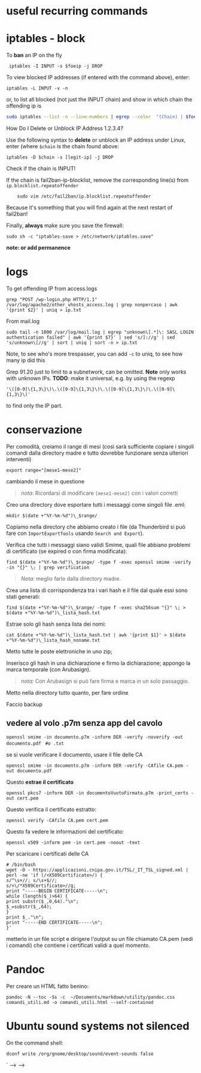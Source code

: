 # useful recurring commands


# iptables - block

To **ban** an IP on the fly

     iptables -I INPUT -s $foeip -j DROP

To view blocked IP addresses (if entered with the command above), enter:

    iptables -L INPUT -v -n

or, to list all blocked (not just the INPUT chain) and show in which chain the offending ip is

```bash
sudo iptables --list -n --line-numbers | egrep --color  "(Chain) | $foeip"
```

How Do I Delete or Unblock IP Address 1.2.3.4?

Use the following syntax to **delete** or unblock an IP address under Linux, enter (where `$chain` is the chain found above:

    iptables -D $chain -s [legit-ip] -j DROP

Check if the chain is INPUT!

If the chain is fail2ban-ip-blocklist, remove the corresponding line(s) from `ip.blocklist.repeatoffender`

        sudo vim /etc/fail2ban/ip.blocklist.repeatoffender

Because it's something that you will find again at the next restart of fail2ban!

Finally, **always** make sure you save the firewall:

    sudo sh -c "iptables-save > /etc/network/iptables.save"

**note: or add permanence**

# logs

To get offending IP from access.logs


    grep "POST /wp-login.php HTTP/1.1" /var/log/apache2/other_vhosts_access.log | grep nonpercaso | awk '{print $2}' | uniq > ip.txt

From mail.log

    sudo tail -n 1000 /var/log/mail.log | egrep "unknown\[.*]\: SASL LOGIN authentication failed" | awk '{print $7}' | sed 's/]://g' | sed 's/unknown\[//g' | sort | uniq | sort -n > ip.txt

Note, to see who's more trespasser, you can add `-c` to uniq, to see how many ip did this

Grep 91.20 just to limit to a subnetwork, can be omitted. **Note** only works with unknown IPs. **TODO**: make it universal, e.g. by using the regexp

    '\([0-9]\{1,3\}\)\.\([0-9]\{1,3\}\)\.\([0-9]\{1,3\}\)\.\([0-9]\{1,3\}\)'

to find only the IP part.

# conservazione

Per comodità, creiamo il range di mesi (così sarà sufficiente copiare i singoli comandi dalla directory madre e tutto dovrebbe funzionare senza ulteriori interventi)

    export range="[mese1-mese2]"

cambiando il mese in questione

> _nota:_ Ricordarsi di modificare `[mese1-mese2]` con i valori corretti

Creo una directory dove esportare tutti i messaggi come singoli file .eml:

    mkdir $(date +"%Y-%m-%d")\_$range/

Copiamo nella directory che abbiamo creato i file (da Thunderbird si può fare con `ImportExportTools` usando `Search and Export`).

Verifica che tutti i messaggi siano validi Smime, quali file abbiano problemi di certificato (se expired o con firma modificata):

    find $(date +"%Y-%m-%d")\_$range/ -type f -exec openssl smime -verify -in "{}" \; | grep verification

> *Nota:* meglio farlo dalla directory madre.

Crea una lista di corrispondenza tra i vari hash e il file dal quale essi sono stati generati:


    find $(date +"%Y-%m-%d")\_$range/ -type f -exec sha256sum "{}" \; > $(date +"%Y-%m-%d")\_lista_hash.txt

Estrae solo gli hash senza lista dei nomi:

    cat $(date +"%Y-%m-%d")\_lista_hash.txt | awk '{print $1}' > $(date +"%Y-%m-%d")\_lista_hash_noname.txt


Metto tutte le poste elettroniche in uno zip;


Inserisco gli hash in una dichiarazione e firmo la dichiarazione; appongo la marca temporale (con Arubasign).

> *nota:* Con Arubasign si può fare firma e marca in un solo passaggio.

Metto nella directory tutto quanto, per fare ordine

Faccio backup

## vedere al volo .p7m senza app del cavolo

`openssl smime -in documento.p7m -inform DER -verify -noverify -out documento.pdf ` `#o .txt`

se si vuole verificare il documento, usare il file delle CA

`openssl smime -in documento.p7m -inform DER -verify -CAfile CA.pem -out documento.pdf`


Questo **estrae il certificato**

`openssl pkcs7 -inform DER -in documentoVuotoFirmato.p7m -print_certs -out cert.pem`

Questo verifica il certificato estratto:

`openssl verify -CAfile CA.pem cert.pem`

Questo fa vedere le informazioni del certificato:

`openssl x509 -inform pem -in cert.pem -noout -text`

Per scaricare i certificati delle CA

    # /bin/bash
    wget -O - https://applicazioni.cnipa.gov.it/TSL/_IT_TSL_signed.xml | perl -ne 'if (/<X509Certificate>/) {
    s/^\s+//; s/\s+$//;
    s/<\/*X509Certificate>//g;
    print "-----BEGIN CERTIFICATE-----\n";
    while (length($_)>64) {
    print substr($_,0,64)."\n";
    $_=substr($_,64);
    }
    print $_."\n";
    print "-----END CERTIFICATE-----\n";
    }'

metterlo in un file script e dirigere l'output su un file chiamato CA.pem (vedi i comandi) che contiene i certificati validi a quel momento.

# Pandoc

Per creare un HTML fatto benino:

`pandoc -N --toc -Ss -c  ~/Documents/markdown/utility/pandoc.css comandi_utili.md -o comandi_utili.html --self-contained`


# Ubuntu sound systems not silenced

On the command shell:

    dconf write /org/gnome/desktop/sound/event-sounds false

<!-- # FDF per estrarre roba dai PDF compilati


Estrarre FDF con **pdftk**

`pdftk [nomefile] generate_fdf output data.fdf`

Prima stringa di sed per pulire il file FDF

## Generare i campi

`sed '1,+7d' data.fdf | sed -n -e :a -e '1,10!{P;N;D;};N;ba' | sed 's/>>//g' | sed 's/<<//g' | sed '/^\s*$/d' | grep \/T | sed 's/\/T (\(.*\))/\1;/g' | tr -d '\n' > dati.csv`


## Generare i dati

Prima dobbiamo creare una nuova linea in fondo al file

[1] `sed -i -e '$a\' dati.csv`

Poi popoliamo i dati con l'altro comando:

[2] `sed '1,+7d' data.fdf | sed -n -e :a -e '1,10!{P;N;D;};N;ba' | sed 's/>>//g' | sed 's/<<//g' | sed '/^\s*$/d' | grep \/V | sed 's/\/V (\(.*\))/\1;/g' | sed 's/\/V \/\(.*\)$/\1;/g' | tr -d '\n' >> dati.csv `

E di nuovo alla [1] per tutti i nuovi file

Da qui si può generare uno script -->
<!--
`<!-- FIXME bisogna ancora sistemare i campi multilinea: due possono essere
tolti, il terzo va filtrato, mi sa --> `

<!-- `<!-- FIXME probabilmente lo script che abbiamo generato funziona senza tutta
questa pippa, con la form che abbiamo creato -->  --> -->
